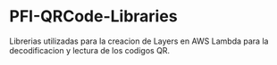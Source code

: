 # PFI-QRCode-Libraries

Librerias utilizadas para la creacion de Layers en AWS Lambda para la decodificacion y lectura de los codigos QR.
